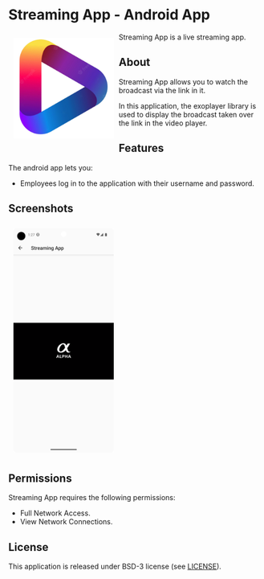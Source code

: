 # Streaming App - Android App

<img src="/readme/logo.png" align="left"
width="200" hspace="10" vspace="10">

Streaming App is a live streaming app. 

## About

Streaming App allows you to watch the broadcast via the link in it.

In this application, the exoplayer library is used to display the broadcast taken over the link in the video player.

## Features

The android app lets you:
- Employees log in to the application with their username and password.

## Screenshots

[<img src="/readme/Screenshot_20230128_132740.png" align="center"
width="200"
    hspace="10" vspace="10">](/readme/Screenshot_20230128_132740.png)

## Permissions

Streaming App requires the following permissions:
- Full Network Access.
- View Network Connections.

## License

This application is released under BSD-3 license (see [LICENSE](LICENSE)).
